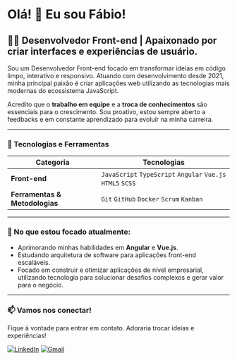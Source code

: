 # Olá! 👋 Eu sou Fábio!


## 👨‍💻 Desenvolvedor Front-end | Apaixonado por criar interfaces e experiências de usuário.

Sou um Desenvolvedor Front-end focado em transformar ideias em código limpo, interativo e responsivo. Atuando com desenvolvimento desde 2021, minha principal paixão é criar aplicações web utilizando as tecnologias mais modernas do ecossistema JavaScript.

Acredito que o **trabalho em equipe** e a **troca de conhecimentos** são essenciais para o crescimento. Sou proativo, estou sempre aberto a feedbacks e em constante aprendizado para evoluir na minha carreira.

---

### 🚀 Tecnologias e Ferramentas

| Categoria | Tecnologias |
| --- | --- |
| **Front-end** | `JavaScript` `TypeScript` `Angular` `Vue.js` `HTML5` `SCSS` |
| **Ferramentas & Metodologias** | `Git` `GitHub` `Docker` `Scrum` `Kanban` |

---

### 🌱 No que estou focado atualmente:

- Aprimorando minhas habilidades em **Angular** e **Vue.js**.
- Estudando arquitetura de software para aplicações front-end escaláveis.
- Focado em construir e otimizar aplicações de nível empresarial, utilizando tecnologia para solucionar desafios complexos e gerar valor para o negócio.

---

### 📫 Vamos nos conectar!

Fique à vontade para entrar em contato. Adoraria trocar ideias e experiências!


[![LinkedIn](https://img.shields.io/badge/LinkedIn-0077B5?style=for-the-badge&logo=linkedin&logoColor=white)](https://www.linkedin.com/in/fabiostfr)
[![Gmail](https://img.shields.io/badge/Gmail-D14836?style=for-the-badge&logo=gmail&logoColor=white)](mailto:fabiostfr)
